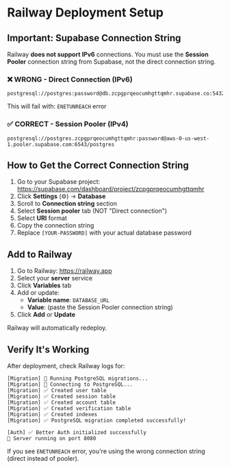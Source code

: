 # Railway Deployment Setup

## Important: Supabase Connection String

Railway **does not support IPv6** connections. You must use the **Session Pooler** connection string from Supabase, not the direct connection string.

### ❌ WRONG - Direct Connection (IPv6)
```
postgresql://postgres:password@db.zcpgprqeocumhgttqmhr.supabase.co:5432/postgres
```
This will fail with: `ENETUNREACH` error

### ✅ CORRECT - Session Pooler (IPv4)
```
postgresql://postgres.zcpgprqeocumhgttqmhr:password@aws-0-us-west-1.pooler.supabase.com:6543/postgres
```

## How to Get the Correct Connection String

1. Go to your Supabase project: https://supabase.com/dashboard/project/zcpgprqeocumhgttqmhr
2. Click **Settings** (⚙️) → **Database**
3. Scroll to **Connection string** section
4. Select **Session pooler** tab (NOT "Direct connection")
5. Select **URI** format
6. Copy the connection string
7. Replace `[YOUR-PASSWORD]` with your actual database password

## Add to Railway

1. Go to Railway: https://railway.app
2. Select your **server** service
3. Click **Variables** tab
4. Add or update:
   - **Variable name**: `DATABASE_URL`
   - **Value**: (paste the Session Pooler connection string)
5. Click **Add** or **Update**

Railway will automatically redeploy.

## Verify It's Working

After deployment, check Railway logs for:

```
[Migration] 🔧 Running PostgreSQL migrations...
[Migration] 📡 Connecting to PostgreSQL...
[Migration] ✅ Created user table
[Migration] ✅ Created session table
[Migration] ✅ Created account table
[Migration] ✅ Created verification table
[Migration] ✅ Created indexes
[Migration] ✅ PostgreSQL migration completed successfully!

[Auth] ✅ Better Auth initialized successfully
🚀 Server running on port 8080
```

If you see `ENETUNREACH` error, you're using the wrong connection string (direct instead of pooler).

